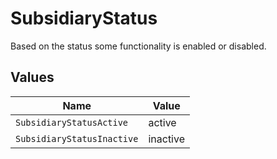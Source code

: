 # SubsidiaryStatus

Based on the status some functionality is enabled or disabled.


## Values

| Name                       | Value                      |
| -------------------------- | -------------------------- |
| `SubsidiaryStatusActive`   | active                     |
| `SubsidiaryStatusInactive` | inactive                   |